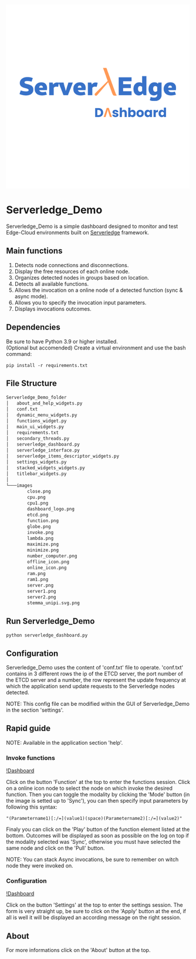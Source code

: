 
![Logo](images/dashboard_logo.png)


# Serverledge_Demo

Serverledge_Demo is a simple dashboard designed to monitor and test Edge-Cloud environments built on [Serverledge](https://github.com/serverledge-faas/serverledge/tree/main) framework.

## Main functions

1. Detects node connections and disconnections.
2. Display the free resources of each online node.
3. Organizes detected nodes in groups based on location.
4. Detects all available functions.
5. Allows the invocation on a online node of a detected function (sync & async mode).
6. Allows you to specify the invocation input parameters.
7. Displays invocations outcomes.

## Dependencies

Be sure to have Python 3.9 or higher installed.  
(Optional but accomended) Create a virtual environment and use the bash command:

```
pip install -r requirements.txt
```

## File Structure
```
Serverledge_Demo_folder
│   about_and_help_widgets.py
│   conf.txt
│   dynamic_menu_widgets.py
│   functions_widget.py
│   main_ui_widgets.py
│   requirements.txt
│   secondary_threads.py
│   serverledge_dashboard.py
│   serverledge_interface.py
│   serverledge_items_descriptor_widgets.py
│   settings_widgets.py
│   stacked_widgets_widgets.py
│   titlebar_widgets.py
│
└───images
        close.png
        cpu.png
        cpu1.png
        dashboard_logo.png
        etcd.png
        function.png
        globe.png
        invoke.png
        lambda.png
        maximize.png
        minimize.png
        number_computer.png
        offline_icon.png
        online_icon.png
        ram.png
        ram1.png
        server.png
        server1.png
        server2.png
        stemma_unipi.svg.png
```

## Run Serverledge_Demo

```
python serverledge_dashboard.py
```

## Configuration
Serverledge_Demo uses the content of 'conf.txt' file to operate. 'conf.txt' contains in 3 different rows the ip of the ETCD server, the port number of the ETCD server and a number, the row represent the update frequency at which the application send update requests to the Serverledge nodes detected.

NOTE: This config file can be modified within the GUI of Serverledge_Demo in the section 'settings'.

## Rapid guide
NOTE: Available in the application section 'help'.

### Invoke functions
[!Dashboard](README_screenshots/Main_interface.png)

Click on the button 'Function' at the top to enter the functions session. Click on a online icon node to select the node on which invoke the desired function.
Then you can toggle the modality by clicking the 'Mode' button (in the image is setted up to 'Sync'), you can then specify input parameters by following this syntax: 
```
"(Parametername1)[:/=](value1)(space)(Parametername2)[:/=](value2)"
```
Finaly you can click on the 'Play' button of the function element listed at the bottom.
Outcomes will be displayed as soon as possible on the log on top if the modality selected was 'Sync', otherwise you must have selected the same node and click on the 'Pull' button.

NOTE: You can stack Async invocations, be sure to remember on witch node they were invoked on.

### Configuration
[!Dashboard](README_screenshots/Settings_widget.png)

Click on the button 'Settings' at the top to enter the settings session. The form is very straight up, be sure to click on the 'Apply' button at the end, if all is well it will be displayed an according message on the right session.

## About
For more informations click on the 'About' button at the top.
